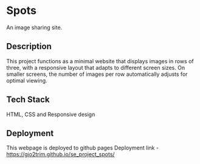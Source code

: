 # Spots

An image sharing site.

## Description

This project functions as a minimal website that displays images in rows of three, with a responsive layout that adapts to different screen sizes. On smaller screens, the number of images per row automatically adjusts for optimal viewing.

## Tech Stack

HTML, CSS and Responsive design

## Deployment

This webpage is deployed to github pages
Deployment link - https://gio2trim.github.io/se_project_spots/
